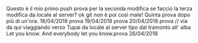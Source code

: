 ﻿Questo è il mio primo push
prova per la seconda modifica
se faccio la terza modifica da locale al server?
ok git non è poi così male!
Quinta prova dopo più di un'ora.
18/04/2018 prova
19/04/2018 prova
20/04/2018 prova
//
via da qui viaggiando verso Tupai
da locale al server tipo dal tramonto all' alba
Let you know. And everybody let you know.prova 26/04/2018
